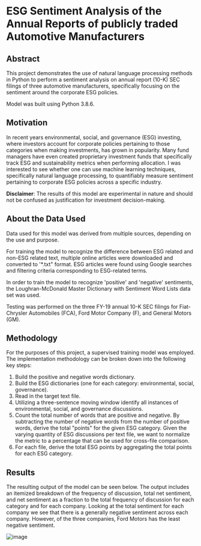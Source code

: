 # ESG Sentiment Analysis of the Annual Reports of publicly traded Automotive Manufacturers 
## Abstract
This project demonstrates the use of natural language processing methods in Python to perform a sentiment analysis on annual report (10-K) SEC filings of three automotive manufacturers, specifically focusing on the sentiment around the corporate ESG policies.

Model was built using Python 3.8.6.

## Motivation
In recent years environmental, social, and governance (ESG) investing, where investors account for corporate policies pertaining to those categories when making investments, has grown in popularity. Many fund managers have even created proprietary investment funds that specifically track ESG and sustainability metrics when performing allocation. I was interested to see whether one can use machine learning techniques, specifically natural language processing, to quantifiably measure sentiment pertaining to corporate ESG policies across a specific industry.

**Disclaimer**: The results of this model are experimental in nature and should not be confused as justification for investment decision-making. 

## About the Data Used
Data used for this model was derived from multiple sources, depending on the use and purpose. 

For training the model to recognize the difference between ESG related and non-ESG related text, multiple online articles were downloaded and converted to '*.txt" format. ESG articles were found using Google searches and filtering criteria corresponding to ESG-related terms. 

In order to train the model to recognize 'positive' and 'negative' sentiments, the Loughran-McDonald Master Dictionary with Sentiment Word Lists data set was used.

Testing was performed on the three FY-19 annual 10-K SEC filings for Fiat-Chrysler Automobiles (FCA), Ford Motor Company (F), and General Motors (GM).

## Methodology
For the purposes of this project, a supervised training model was employed. The implementation methodology can be broken down into the following key steps:

1. Build the positive and negative words dictionary.
2. Build the ESG dictionaries (one for each category: environmental, social, governance).
3. Read in the target text file.
4. Utilizing a three-sentence moving window identify all instances of environmental, social, and governance discussions.
5. Count the total number of words that are positive and negative. By subtracting the number of negative words from the number of positive words, derive the total "points" for the given ESG category. Given the varying quantity of ESG discussions per text file, we want to normalize the metric to a percentage that can be used for cross-file comparison.
6. For each file, derive the total ESG points by aggregating the total points for each ESG category. 

## Results
The resulting output of the model can be seen below. The output includes an itemized breakdown of the frequency of discussion, total net sentiment, and net sentiment as a fraction to the total frequency of discussion for each category and for each company. Looking at the total sentiment for each company we see that there is a generally negative sentiment across each company. However, of the three companies, Ford Motors has the least negative sentiment.

![image](https://github.com/wgemba/AnnualReport_NLP/assets/134420287/be1cb052-0a91-4e92-81ef-76e1eee19098)
